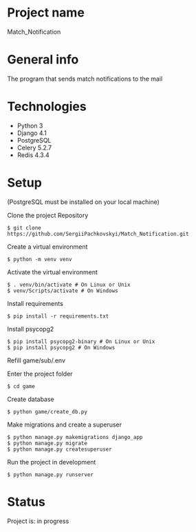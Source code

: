 # Project name
Match_Notification

# General info
The program that sends match notifications to the mail

# Technologies
* Python 3
* Django 4.1
* PostgreSQL
* Celery 5.2.7
* Redis 4.3.4

# Setup
(PostgreSQL must be installed on your local machine)

Clone the project Repository
```
$ git clone https://github.com/SergiiPachkovskyi/Match_Notification.git
```

Create a virtual environment
``` 
$ python -m venv venv 
```

Activate the virtual environment
``` 
$ . venv/bin/activate # On Linux or Unix
$ venv/Scripts/activate # On Windows  
```

Install requirements

```
$ pip install -r requirements.txt
```

Install psycopg2

```
$ pip install psycopg2-binary # On Linux or Unix
$ pip install psycopg2 # On Windows
```

Refill game/sub/.env

Enter the project folder
``` 
$ cd game
```

Create database

``` 
$ python game/create_db.py
```

Make migrations and create a superuser
``` 
$ python manage.py makemigrations django_app
$ python manage.py migrate
$ python manage.py createsuperuser
``` 

Run the project in development 
``` 
$ python manage.py runserver
```

# Status
Project is: in progress
